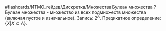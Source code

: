 #flashcards/ИТМО_гейдев/Дискретка/Множества
Булеан множества
?
Булеан множества - множество из всех подмножеств множества (включая пустое и изначальное).
Запись: $2^A$.
Предикатное определение: $\{X| X \subset A\}$.
